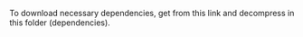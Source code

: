 To download necessary dependencies, get from this link and decompress in this folder (dependencies).